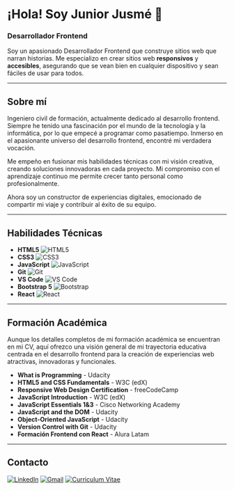 # ¡Hola! Soy Junior Jusmé 👋

### Desarrollador Frontend

Soy un apasionado Desarrollador Frontend que construye sitios web que narran historias. Me especializo en crear sitios web **responsivos** y **accesibles**, asegurando que se vean bien en cualquier dispositivo y sean fáciles de usar para todos.

---

## Sobre mí

Ingeniero civil de formación, actualmente dedicado al desarrollo frontend. Siempre he tenido una fascinación por el mundo de la tecnología y la informática, por lo que empecé a programar como pasatiempo. Inmerso en el apasionante universo del desarrollo frontend, encontré mi verdadera vocación.

Me empeño en fusionar mis habilidades técnicas con mi visión creativa, creando soluciones innovadoras en cada proyecto. Mi compromiso con el aprendizaje continuo me permite crecer tanto personal como profesionalmente.

Ahora soy un constructor de experiencias digitales, emocionado de compartir mi viaje y contribuir al éxito de su equipo.

---

## Habilidades Técnicas

- **HTML5** ![HTML5](https://img.shields.io/badge/-HTML5-E34F26?logo=html5&logoColor=fff)
- **CSS3** ![CSS3](https://img.shields.io/badge/-CSS3-1572B6?logo=css3)
- **JavaScript** ![JavaScript](https://img.shields.io/badge/-JavaScript-F7DF1E?logo=javascript&logoColor=000)
- **Git** ![Git](https://img.shields.io/badge/-Git-F05032?logo=git&logoColor=fff)
- **VS Code** ![VS Code](https://img.shields.io/badge/-VS%20Code-007ACC?logo=visual-studio-code&logoColor=fff)
- **Bootstrap 5** ![Bootstrap](https://img.shields.io/badge/-Bootstrap-563D7C?logo=bootstrap&logoColor=fff)
- **React** ![React](https://img.shields.io/badge/-React-61DAFB?logo=react&logoColor=000)

---

## Formación Académica

Aunque los detalles completos de mi formación académica se encuentran en mi CV, aquí ofrezco una visión general de mi trayectoria educativa centrada en el desarrollo frontend para la creación de experiencias web atractivas, innovadoras y funcionales.

- **What is Programming** - Udacity
- **HTML5 and CSS Fundamentals** - W3C (edX)
- **Responsive Web Design Certification** - freeCodeCamp
- **JavaScript Introduction** - W3C (edX)
- **JavaScript Essentials 1&3** - Cisco Networking Academy
- **JavaScript and the DOM** - Udacity
- **Object-Oriented JavaScript** - Udacity
- **Version Control with Git** - Udacity
- **Formación Frontend con React** - Alura Latam

---

## Contacto

[![LinkedIn](https://img.shields.io/badge/LinkedIn-0077B5?logo=linkedin&logoColor=fff)](https://www.linkedin.com/in/tu-usuario)
[![Gmail](https://img.shields.io/badge/Gmail-D14836?logo=gmail&logoColor=fff)](mailto:tu.email@example.com)
[![Curriculum Vitae](https://img.shields.io/badge/Curriculum%20Vitae-4285F4?logo=google-drive&logoColor=fff)](https://drive.google.com/tu-cv)

